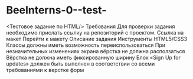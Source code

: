 # BeeInterns-0--test-
&lt;Тестовое задание по HTML/> Требования Для проверки задания необходимо прислать ссылку на репозиторий с проектом.  Ссылка на макет Перейти к макету  Описание задания Инструменты HTML5/CSS3 Классы должны иметь возможность переиспользоваться При незначительных изменениях экрана вёрстка не должна расползаться Вёрстка не должна иметь фиксированную ширину Блок «Sign Up for updates» должен быть выполнен в соответствии со всеми требованиями к верстке форм
